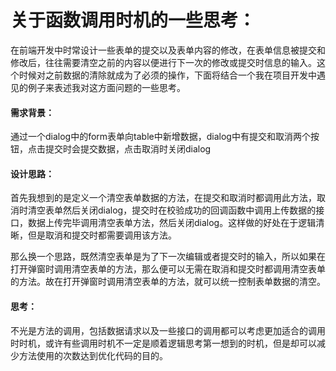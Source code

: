 # 关于函数调用时机的一些思考：

在前端开发中时常设计一些表单的提交以及表单内容的修改，在表单信息被提交和修改后，往往需要清空之前的内容以便进行下一次的修改或提交时信息的输入。这个时候对之前数据的清除就成为了必须的操作，下面将结合一个我在项目开发中遇见的例子来表述我对这方面问题的一些思考。

#### 需求背景：

通过一个dialog中的form表单向table中新增数据，dialog中有提交和取消两个按钮，点击提交时会提交数据，点击取消时关闭dialog

#### 设计思路：

首先我想到的是定义一个清空表单数据的方法，在提交和取消时都调用此方法，取消时清空表单然后关闭dialog，提交时在校验成功的回调函数中调用上传数据的接口，数据上传完毕调用清空表单方法，然后关闭dialog。这样做的好处在于逻辑清晰，但是取消和提交时都需要调用该方法。

那么换一个思路，既然清空表单是为了下一次编辑或者提交时的输入，所以如果在打开弹窗时调用清空表单的方法，那么便可以无需在取消和提交时都调用清空表单的方法。故在打开弹窗时调用清空表单的方法，就可以统一控制表单数据的清空。

#### 思考：

不光是方法的调用，包括数据请求以及一些接口的调用都可以考虑更加适合的调用时时机，或许有些调用时机不一定是顺着逻辑思考第一想到的时机，但是却可以减少方法使用的次数达到优化代码的目的。


